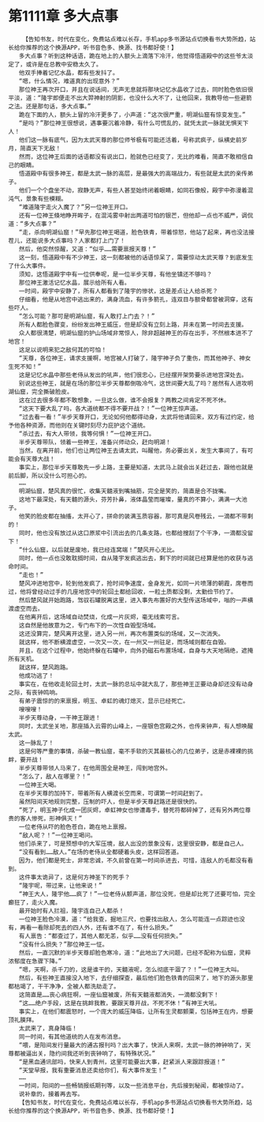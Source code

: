 # 第1111章 多大点事
        【告知书友，时代在变化，免费站点难以长存，手机app多书源站点切换看书大势所趋，站长给你推荐的这个换源APP，听书音色多、换源、找书都好使！】
       多大点事？听到这种话语，跪在地上的人额头上滴落下冷汗，他觉得悟道殿中的这些爷太淡定了，或许是在总教中安稳太久了。
       他双手捧着记忆水晶，都有些发抖了。
       “嗯，什么情况，难道真的出现意外？”
       那位神王再次开口，并且在说话间，无声无息就将那块记忆水晶收了过去，同时脸色依旧很平淡，道：“隆宇即便走不出大羿神射的阴影，也没什么大不了，让他回来，我教导他一些避箭之法。还是那句话，多大点事。”
       跪在下面的人，额头上冒的冷汗更多了，小声道：“这次很严重，明湖仙窟有惊变发生。”
       “是吗？”那位神王很想说，遇事要沉着冷静，有什么可慌乱的，就凭太武一脉就无惧天下人！
       他们这一脉有底气，因为太武天尊的那位师爷极有可能还活着，号称武疯子，纵横史前岁月，简直天下无敌！
       然而，这位神王后面的话语都没有说出口，脸就色已经变了，无比的难看，简直不敢相信自己的眼睛。
       悟道殿中有很多神王，都是太武一脉的高层，是最强大的高端战力，有些就是太武的亲传弟子。
       他们一个个盘坐不动，寂静无声，有些人甚至始终闭着眼睛，如同石像般，殿宇中弥漫着混沌气，景象有些模糊。
       “难道隆宇走火入魔了？”另一位神王开口。
       还有一位神王倏地睁开眸子，在混沌雾中射出两道可怕的银芒，但他却一点也不威严，调侃道：“多大点事？”
       “走，杀向明湖仙窟！”早先那位神王喝道，脸色铁青，带着惊怒，他站了起来，再也没法接茬儿，还能说多大点事吗？人家都打上门了！
       然后，他突然惊醒，又道：“似乎……需要禀报天尊！”
       这一刻，悟道殿中有不少神王，这一刻都被他的话语惊呆了，需要惊动太武天尊？到底发生了什么大事件。
       须知，这悟道殿宇中有一位供奉呢，是一位半步天尊，有他坐镇还不够吗？
       那位神王激活记忆水晶，展示给所有人看。
       一时间，殿宇中安静了，所有人都看到了隆宇的惨状，这是差点让人给杀死？
       仔细看，他是从地宫中逃出来的，满身流血，有许多箭孔，连双目与额骨都曾被洞穿，这有些吓人。
       “怎么可能？那可是明湖仙窟，有人敢打上门去？！”
       所有人都脸色骤变，纷纷发出神王威压，但是却没有立刻上路，并未在第一时间去支援。
       众人都很清楚，明湖仙窟的护山场域非常惊人，除非超越神王的存在出手，不然根本进不了地宫！
       这足以说明来犯之敌何其的可怕！
       “天尊，各位神王，请求支援啊，地宫被人打破了，隆宇神子负了重伤，而其他神子、神女生死不知！”
       这是记忆水晶中那些老侍从发出的吼声，他们很忠心，已经摆开架势要杀进地宫深处去。
       别说这些神王，就是在场的那位半步天尊都倒吸冷气，这世间要大乱了吗？居然有人进攻明湖仙窟，完全撕破脸皮。
       这在过去很多年都不敢想象，一旦这么做，谁不会报复？两教之间肯定不死不休。
       “这天下要大乱了吗，各大道统都不得不要开战？！”一位神王惊声道。
       “过去看一看！”半步天尊开口，无论如何他都得动身，太武将他请回来，双方有过约定，给予他各种资源，而他则在关键时刻尽力庇护这个道统。
       “杀过去，有大人带领，我等何惧！”一位神王开口。
       半步天尊带队，领着一些神王，准备兴师动众，赶向明湖！
       当然，在离开前，他们也让两位神王去请太武，叫醒他，务必要出关，发生大事间了，有可能会有天尊大战！
       事实上，那位半步天尊敢先一步上路，主要是知道，太武马上就会出关赶过去，跟他也就是前后脚，所以没什么可担心的。
       ……
       明湖仙窟，楚风真的很忙，收集天髓液到嘴抽筋，完全是笑的，简直是合不拢嘴。
       这地下最深处，有天髓的源头，芬芳扑鼻，液体晶莹而璀璨，量真的不算小，满满一大池子。
       他笑的脸皮都在抽搐，太开心了，拼命的装满玉质容器，那可真是风卷残云，一滴都不带剩的！
       同时，他也没有放过从这口原浆中引流出去的几条支路，也都给搜刮了个干净，一滴都没留下！
       “什么仙窟，以后就是废地，我已经连窝端！”楚风开心无比。
       同时，他一点也没敢耽搁时间，自从隆宇发疯逃出去，剩下的时间就已经算是他的收获与逃命时间。
       “走也！”
       楚风冲进地宫中，轮到他发疯了，抢时间争速度，金身发光，如同一片喷薄的朝霞，席卷而过，他将曾经动过手的几座地宫中的轮回土都给回收，一粒土质都没剩，太勤俭节约了。
       然后楚风就开始跑路，驾驭石罐脱离这里，进入事先布置好的大型传送场域中，嗡的一声横渡虚空而去。
       在他离开后，这场域自动焚烧，化成一片灰烬，毫无线索可言。
       这自然是他故意为之，专门布下的一次性自毁型场域。
       这还没算完，楚风离开这里，进入另一州，再次布置类似的场域，又一次消失。
       就这样，他不断横渡虚空，一次又一次，在一州又一州驻足，而场域则都在自毁。
       并且，在这个过程中，他始终躲在石罐中，向外扔磁石布置场域，自身与大天地隔绝，遮掩所有天机。
       就这样，楚风跑路。
       他成功逃了！
       事实在，在他收走轮回土时，太武一脉的总坛中就大乱了，那些神王正要动身却还没有动身之际，有丧钟鸣响。
       有弟子震惊的的来禀报，明玉、卓虹的魂灯熄灭，显示已经死亡。
       嗖嗖嗖！
       半步天尊动身，一干神王跟进！
       同时，太武坐关地，那座插入云霄的山峰上，一座银色宫殿之外，也传来钟声，有人想唤醒太武。
       这一脉乱了！
       这是何等严重的事情，杀破一教仙窟，毫不手软的灭其最核心的几位弟子，这是赤裸裸的挑衅，要开战！
       半步天尊带领人马来了，在他周围全是神王，闯到地宫外。
       “怎么了，敌人在哪里？！”
       一位神王大喝。
       在半步天尊的加持下，带着所有人横渡长空而来，可谓第一时间赶到了。
       虽然阳间天地规则完整，压制的吓人，但是半步天尊赶路还是很快的。
       “死了，明玉神子化成一团灰烬，卓虹神女也惨遭毒手，替死符都碎掉了，还有另外两位尊贵的客人惨死，形神俱灭！”
       一位老侍从吓的脸色苍白，跪在地上禀报。
       “敌人呢？！”一位神王喝问。
       他们杀来了，可是预想中的大军压境，敌人出没的景象没有，这里很安静，都是自己人。
       “没有看到……敌人。”在场的老侍从全都硬着头皮，这样回答道。
       因为，他们都是死士，非常忠诚，不久前曾在第一时间杀进去，可惜，连敌人的毛都没有看到。
       这件事太诡异了，这是何方神圣下的死手？
       “隆宇呢，带过来，让他来说！”
       “神王大人，隆宇他……疯了！”一位老侍从颤声道，那位没死，但是却比死了还要可怕，完全癫狂了，走火入魔。
       最开始时有人拦祖，隆宇连自己人都杀！
       一位神王脸色冷漠，道：“给我查，掘地三尺，也要找出敌人，怎么可能连一点踪迹也没有，再看一看除却死去的四人外，还有谁不在了，有什么损失。”
       有人禀告：“都查过了，其他人都无恙，似乎……没有任何损失。”
       “没有什么损失？”那位神王一怔。
       然后，一直沉默的半步天尊却脸色寒冷，道：“此地出了大问题，已经不配称为仙窟，灵粹浓郁度在急骤下降。”
       “嗯，天啊，杀千刀的，这是谁干的，天髓液呢，怎么彻底干涸了？！”一位神王大叫。
       然后，有些神王直接没入地下，去仔细探查，最后他们脸色铁青的回来了，地下的源头那里都枯竭了，干干净净，全被人都洗劫走了。
       这简直是……丧心病狂啊，一座仙窟被废，所有天髓液都消失，一滴都没剩下！
       “这……绝户手段，这是在挑衅我教，要跟天尊开战，不死不休！”有神王大吼。
       事实上，在他们都震怒时，一个庞大的威压降临，让所有生灵都颤栗，包括神王在内，想要顶礼膜拜。
       太武来了，真身降临！
       同一时间，有其他道统的人在发布消息。
       “喂，是阳间发行量最大的通古报刊吗？出大事了，快派人来啊，太武一脉的神钟响了，天尊都被逼出关，隐约间我还听到丧钟响了，有特殊状况。”
       “是黑血通讯部吗，快来人到青州，这里可能要出大事，赶紧派人来跟踪报道！”
       “天堂早报，我有重要消息还卖给你们，有大事件发生！”
       ……
       一时间，阳间的一些畅销报纸期刊等，以及一些消息平台，先后接到秘闻，都被惊动了。
       说补章的，接着再去写。
       【告知书友，时代在变化，免费站点难以长存，手机app多书源站点切换看书大势所趋，站长给你推荐的这个换源APP，听书音色多、换源、找书都好使！】